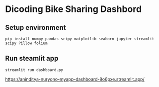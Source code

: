 # Dicoding Bike Sharing Dashbord

## Setup environment

```
pip install numpy pandas scipy matplotlib seaborn jupyter streamlit scipy Pillow folium
```

## Run steamlit app

```
streamlit run dashboard.py
```
https://aninditya-nuryono-myapp-dashboard-8o6pxe.streamlit.app/
